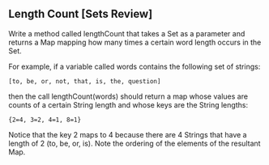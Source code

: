 Length Count [Sets Review]
-------------------------------------------------------------------------------
Write a method called lengthCount that takes a Set<String> as a parameter and
returns a Map mapping how many times a certain word length occurs in the Set.

For example, if a variable called words contains the following set of strings:

    [to, be, or, not, that, is, the, question]

then the call lengthCount(words) should return a map whose values are counts
of a certain String length and whose keys are the String lengths:

    {2=4, 3=2, 4=1, 8=1}

Notice that the key 2 maps to 4 because there are 4 Strings that have a length
of 2 (to, be, or, is). Note the ordering of the elements of the resultant Map.

